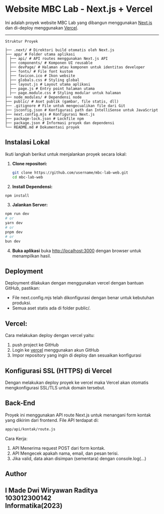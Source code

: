# Website MBC Lab - Next.js + Vercel

Ini adalah proyek website MBC Lab yang dibangun menggunakan [Next.js](https://nextjs.org/) dan di-deploy menggunakan [Vercel](https://vercel.com/).

---
```
Struktur Proyek

├── .next/ # Direktori build otomatis oleh Next.js
├── app/ # Folder utama aplikasi
│ ├── api/ # API routes menggunakan Next.js API
│ ├── components/ # Komponen UI reusable
│ ├── devPage/ # Halaman atau komponen untuk identitas developer
│ ├── fonts/ # File font kustom
│ ├── favicon.ico # Ikon website
│ ├── globals.css # Styling global
│ ├── layout.js # Layout utama aplikasi
│ ├── page.js # Entry point halaman utama
│ ├── page.module.css # Styling modular untuk halaman
├── node_modules/ # Dependensi node
├── public/ # Aset publik (gambar, file statis, dll)
├── .gitignore # File untuk mengecualikan file dari Git
├── jsconfig.json # Konfigurasi path dan IntelliSense untuk JavaScript
├── next.config.mjs # Konfigurasi Next.js
├── package-lock.json # Lockfile npm
├── package.json # Informasi proyek dan dependensi
└── README.md # Dokumentasi proyek
```

## Instalasi Lokal

Ikuti langkah berikut untuk menjalankan proyek secara lokal:

1. **Clone repositori:**

   ```bash
   git clone https://github.com/username/mbc-lab-web.git
   cd mbc-lab-web
   ```

2. **Install Dependensi:**

```bash
npm install
```

3. **Jalankan Server:** 

```bash
npm run dev
# or
yarn dev
# or
pnpm dev
# or
bun dev
```

4. **Buka aplikasi**
buka [http://localhost:3000](http://localhost:3000) dengan browser untuk menampilkan hasil.


## Deployment
Deployment dilakukan dengan menggunakan vercel dengan bantuan GitHub, pastikan:
- File next.config.mjs telah dikonfigurasi dengan benar untuk kebutuhan produksi.
- Semua aset statis ada di folder public/.

## Vercel:
Cara melakukan deploy dengan vercel yaitu:
1. push project ke GitHub
2. Login ke [vercel](https://vercel.com/) menggunakan akun GitHub
3. Impor repository yang ingin di deploy dan sesuaikan konfigurasi 

## Konfigurasi SSL (HTTPS) di Vercel
Dengan melakukan deploy proyek ke vercel maka Vercel akan otomatis mengkonfigurasi SSL/TLS untuk domain tersebut.

## Back-End
Proyek ini menggunakan API route Next.js untuk menangani form kontak yang dikirim dari frontend.
File API terdapat di:
```bash
app/api/kontak/route.js
```

Cara Kerja:
1. API Menerima request POST dari form kontak.
2. API Mengecek apakah nama, email, dan pesan terisi.
3. Jika valid, data akan disimpan (sementara) dengan console.log(...)

## Author
I Made Dwi Wiryawan Raditya<br>
103012300142<br>
Informatika(2023)
---